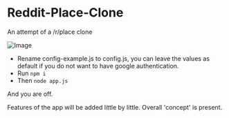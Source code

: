 # Reddit-Place-Clone
An attempt of a /r/place clone

![Image](http://i.imgur.com/m2sVym0.png)

* Rename config-example.js to config.js, you can leave the values as default if you do not want to have google authentication.
* Run `npm i`
* Then `node app.js`

And you are off. 

Features of the app will be added little by little.
Overall 'concept' is present. 

